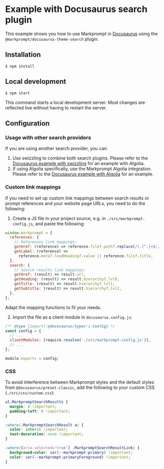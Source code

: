 # Example with Docusaurus search plugin

This example shows you how to use Markprompt in [Docusaurus](https://docusaurus.io/) using the `@markprompt/docusaurus-theme-search` plugin.

## Installation

```
$ npm install
```

## Local development

```
$ npm start
```

This command starts a local development server. Most changes are reflected live without having to restart the server.

## Configuration

### Usage with other search providers

If you are using another search provider, you can:

1. Use swizzling to combine both search plugins. Please refer to the [Docusaurus example with swizzling](https://github.com/motifland/markprompt-js/tree/main/examples/with-docusaurus-swizzled) for an example with Algolia.
2. If using Algolia specifically, use the Markprompt Algolia integration. Please refer to the [Docusaurus example with Algolia](https://github.com/motifland/markprompt-js/tree/main/examples/with-docusaurus-algolia) for an example.

### Custom link mappings

If you need to set up custom link mappings between search results or prompt references and your website page URLs, you need to do the following:

1. Create a JS file in your project source, e.g. in `./src/markprompt-config.js`, and paste the following:

```js
window.markprompt = {
  references: {
    // References link mappings:
    getHref: (reference) => reference.file?.path?.replace(/\.[^.]+$/, ''),
    getLabel: (reference) =>
      reference.meta?.leadHeading?.value || reference.file?.title,
  },
  search: {
    // Search results link mappings:
    getHref: (result) => result.url,
    getHeading: (result) => result.hierarchy?.lvl0,
    getTitle: (result) => result.hierarchy?.lvl1,
    getSubtitle: (result) => result.hierarchy?.lvl2,
  },
};
```

Adapt the mapping functions to fit your needs.

2. Import the file as a client module in `docusaurus.config.js`:

```js
/** @type {import('@docusaurus/types').Config} */
const config = {
  // ...
  clientModules: [require.resolve('./src/markprompt-config.js')],
  // ...
};

module.exports = config;
```

### CSS

To avoid interference between Markprompt styles and the default styles from `@docusaurus/preset-classic`, add the following to your custom CSS (`./src/css/custom.css`):

```css
ul.MarkpromptSearchResults {
  margin: 0 !important;
  padding-left: 0 !important;
}

:where(.MarkpromptSearchResult a) {
  color: inherit !important;
  text-decoration: none !important;
}

:where([aria-selected='true'] .MarkpromptSearchResultLink) {
  background-color: var(--markprompt-primary) !important;
  color: var(--markprompt-primaryForeground) !important;
}
```
